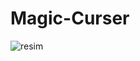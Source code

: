 # Magic-Curser

![resim](https://github.com/Umudvarr/Magic-Curser/assets/126266744/a114027a-909f-490e-ae9e-743c8511c8e7)
